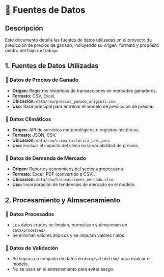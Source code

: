 # 📂 Fuentes de Datos

## Descripción
Este documento detalla las fuentes de datos utilizadas en el proyecto de predicción de precios de ganado, incluyendo su origen, formato y propósito dentro del flujo de trabajo.

## 1. Fuentes de Datos Utilizadas
### 📌 Datos de Precios de Ganado
- **Origen:** Registros históricos de transacciones en mercados ganaderos.
- **Formato:** CSV, Excel.
- **Ubicación:** `data/raw/precios_ganado_original.csv`.
- **Uso:** Base principal para entrenar el modelo de predicción de precios.

### 📌 Datos Climáticos
- **Origen:** API de servicios meteorológicos o registros históricos.
- **Formato:** JSON, CSV.
- **Ubicación:** `data/raw/clima_historico_raw.json`.
- **Uso:** Evaluar el impacto del clima en la variabilidad de precios.

### 📌 Datos de Demanda de Mercado
- **Origen:** Reportes económicos del sector agropecuario.
- **Formato:** Excel, PDF (convertido a CSV).
- **Ubicación:** `data/raw/transacciones_mercado.xlsx`.
- **Uso:** Incorporación de tendencias de mercado en el modelo.

## 2. Procesamiento y Almacenamiento
### 📌 Datos Procesados
- Los datos crudos se limpian, normalizan y almacenan en `data/processed/`.
- Se eliminan valores atípicos y se imputan valores nulos.

### 📌 Datos de Validación
- Se separa un conjunto de datos en `data/validation/` para evaluar el modelo.
- No se usan en el entrenamiento para evitar sesgo.



